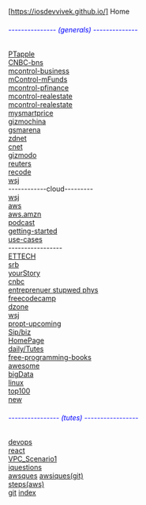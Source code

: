 
[https://iosdevvivek.github.io/] Home
<h6 style="color:blue;">--------------- (generals) --------------</h6>      
 <a href="https://www.patentlyapple.com/" target="_blank">PTapple</a><br>
 <a href="https://www.cnbc.com/business/" target="_blank">CNBC-bns</a><br>
 <a href="https://www.moneycontrol.com/news/business/" target="_blank">mcontrol-business</a><br>
 <a href="https://www.moneycontrol.com/news/business/mutual-funds/" target="_blank">mControl-mFunds</a><br>
 <a href="https://www.moneycontrol.com/news/business/personal-finance/" target="_blank">mcontrol-pfinance</a><br>
 <a href="https://www.moneycontrol.com/real-estate-property/" target="_blank">mcontrol-realestate</a><br>
 <a href="https://www.moneycontrol.com/markets/technicals/" target="_blank">mcontrol-realestate</a><br>
 <a href="https://www.mysmartprice.com/" target="_blank">mysmartprice</a><br>
 <a href="https://www.gizmochina.com/" target="_blank">gizmochina</a><br>
 <a href="https://www.gsmarena.com/" target="_blank">gsmarena</a><br>
 <a href="https://www.zdnet.com/" target="_blank">zdnet</a><br>
 <a href="https://www.cnet.com/" target="_blank">cnet</a><br>
 <a href="https://gizmodo.com/" target="_blank">gizmodo</a><br>
 <a href="https://www.reuters.com/places/india" target="_blank">reuters</a><br>
 <a href="https://www.recode.net/" target="_blank">recode</a><br> 
 <a href="https://www.wsj.com/india" target="_blank">wsj</a><br>
 ------------cloud---------<br>
 <a href="https://www.allthingsdistributed.com/" target="_blank">wsj</a><br>
 <a href="https://aws.amazon.com/blogs/" target="_blank">aws</a><br>
 <a href="https://aws.amazon.com/blogs/aws/" target="_blank">aws.amzn</a><br>
 <a href="https://aws.amazon.com/podcasts/aws-podcast/" target="_blank">podcast</a><br>
 <a href="https://aws.amazon.com/getting-started/" target="_blank">getting-started</a><br>
 <a href="https://aws.amazon.com/getting-started/use-cases/" target="_blank">use-cases</a><br>
 -----------------<br>
 <a href="https://tech.economictimes.indiatimes.com/" > ETTECH </a><br>
 <a href="http://srbachchan.tumblr.com/" target="_blank">srb</a><br>
 <a href="https://yourstory.com/" target="_blank">yourStory</a><br>
 <a href="https://www.cnbc.com/technology/ " target="_blank">cnbc</a><br>
 <a href="https://www.entrepreneur.com/topic/startups" > entreprenuer </a>
 <a href= "https://startupweekend.org/" > stupwed </a> 
 <a href = "http://10000startups.com/> 1000stp </a>
 <a href="https://phys.org" target="_blank">phys</a><br>
 <a href="https://www.freecodecamp.org/?ref=mn">freecodecamp</a><br>
 <a href="https://dzone.com/"target="_blank">dzone</a><br>
 <a href="https://www.wsj.com/news/technology"target="_blank">wsj</a><br>
 <a href="https://www.proptiger.com/pune/upcoming-property">propt-upcoming</a><br>
 <a href="india.html">Sip/biz</a><br>
 <a href="index1.html">HomePage</a><br>
 <a href="daily.html">daily/Tutes</a><br>
 <a href="https://github.com/EbookFoundation/free-programming-books/blob/master/free-programming-books.md#jenkins" target="_blank">free-programming-books</a><br>
 <a href="https://github.com/sindresorhus/awesome" target="_blank">awesome</a><br>
<a href="https://github.com/sindresorhus/awesome#big-data" target="_blank">bigData</a><br>
<a href="https://github.com/EbookFoundation/free-programming-books/blob/master/free-programming-books.md#linux" target="_blank">linux</a><br>	      
<a href="Twitter.html"target="_blank" >top100</a><br>
<a href="https://github.com/iosdevvivek/iosdevvivek.github.io/edit/master/Steps.txt" target="_blank">new </a><br> 	

<h6 style="color:blue;">----------------  (tutes) -----------------</h6>
 <a href="https://www.guru99.com/devops-tutorial.html">devops</a><br>
 <a href="https://reactjs.org/tutorial/tutorial.html">react</a><br> 
 <a href="https://docs.aws.amazon.com/vpc/latest/userguide/VPC_Scenario1.html">VPC_Scenario1</a><br>
 <a href="iquestion.html">iquestions</a><br>
 <a href="awsques.html">awsques</a> 
  <a href="https://github.com/miztiik/AWS-Demos/tree/master/Interview-Questions" _target="_blank">awsiques(git)</a><br>
 <a href="https://docs.google.com/document/d/1RKKJvN2Cz05y0eBbzXkSNFpB8HakH7_sfCfMoeBcvcw/edit">steps(aws)</a> <br>
  <a href="https://github.com/iosdevvivek/iosdevvivek.github.io">git</a>
   <a href="https://https://github.com/iosdevvivek/iosdevvivek.github.io/edit/master/index.html">index</a>    
	   
